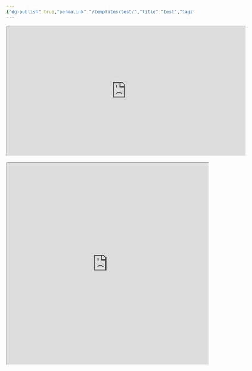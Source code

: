 ```yaml
---
{"dg-publish":true,"permalink":"/templates/test/","title":"test","tags":["log"],"created":"2025-01-15","updated":"2025-01-15"}
---
```


<iframe style="display: block; margin-left: auto; margin-right: auto;" src="https://drive.google.com/file/d/1iidiH2A1tmqAow24-6YcfKrxvHd56ON8/preview" width="640" height="346" allow="autoplay">
</iframe>
<br>
<iframe style="display: block; margin-left: auto; margin-right: auto;" src="https://drive.google.com/file/d/10Y3Vts8bztgPf7xSpkFZKEjdIYuT72dL/preview" width="540" height="540" allow="autoplay"></iframe>
<br>

<div id="threejs-viewer" style="width: 100%; height: 500px;"></div>

<script type="module">
  import * as THREE from 'https://cdn.jsdelivr.net/npm/three@0.158.0/build/three.module.js';
  import { OrbitControls } from 'https://cdn.jsdelivr.net/npm/three@0.158.0/examples/jsm/controls/OrbitControls.js';

  document.addEventListener('DOMContentLoaded', () => {
    const scene = new THREE.Scene();
    const camera = new THREE.PerspectiveCamera(75, window.innerWidth / window.innerHeight, 0.1, 1000);
    camera.position.set(0, 5, 10);

    const renderer = new THREE.WebGLRenderer({ antialias: true });
    renderer.setSize(window.innerWidth, window.innerHeight);
    renderer.setPixelRatio(window.devicePixelRatio);
    document.getElementById('threejs-viewer').appendChild(renderer.domElement);

    // Lumières
    const light = new THREE.DirectionalLight(0xffffff, 1);
    light.position.set(10, 10, 10);
    scene.add(light);

    // Cube
    const geometry = new THREE.BoxGeometry();
    const material = new THREE.MeshStandardMaterial({ color: 0x00ff00 });
    const cube = new THREE.Mesh(geometry, material);
    scene.add(cube);

    // Animation : rotation du cube
    const animate = () => {
      requestAnimationFrame(animate);
      cube.rotation.x += 0.01;
      cube.rotation.y += 0.01;
      renderer.render(scene, camera);
    };
    animate();

    // Contrôles utilisateur
    const controls = new OrbitControls(camera, renderer.domElement);
    controls.target.set(0, 0, 0);
    controls.update();

    // Redimensionner
    window.addEventListener('resize', () => {
      camera.aspect = window.innerWidth / window.innerHeight;
      camera.updateProjectionMatrix();
      renderer.setSize(window.innerWidth, window.innerHeight);
    });
  });
</script>


